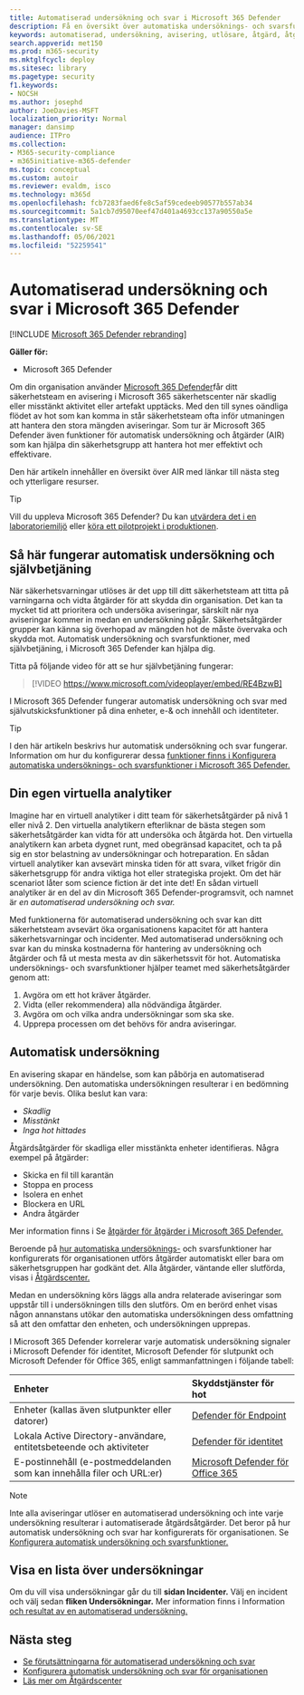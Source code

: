 ```yaml
---
title: Automatiserad undersökning och svar i Microsoft 365 Defender
description: Få en översikt över automatiska undersöknings- och svarsfunktioner, även kallat självbetjäning, i Microsoft 365 Defender
keywords: automatiserad, undersökning, avisering, utlösare, åtgärd, åtgärd, självbetjäning
search.appverid: met150
ms.prod: m365-security
ms.mktglfcycl: deploy
ms.sitesec: library
ms.pagetype: security
f1.keywords:
- NOCSH
ms.author: josephd
author: JoeDavies-MSFT
localization_priority: Normal
manager: dansimp
audience: ITPro
ms.collection:
- M365-security-compliance
- m365initiative-m365-defender
ms.topic: conceptual
ms.custom: autoir
ms.reviewer: evaldm, isco
ms.technology: m365d
ms.openlocfilehash: fcb7283faed6fe8c5af59cedeeb90577b557ab34
ms.sourcegitcommit: 5a1cb7d95070eef47d401a4693cc137a90550a5e
ms.translationtype: MT
ms.contentlocale: sv-SE
ms.lasthandoff: 05/06/2021
ms.locfileid: "52259541"
---
```

# <a name="automated-investigation-and-response-in-microsoft-365-defender"></a>Automatiserad undersökning och svar i Microsoft 365 Defender

[!INCLUDE [Microsoft 365 Defender rebranding](../includes/microsoft-defender.md)]

**Gäller för:**
- Microsoft 365 Defender

Om din organisation använder [Microsoft 365 Defender](microsoft-365-defender.md)får ditt säkerhetsteam en avisering i Microsoft 365 säkerhetscenter när skadlig eller misstänkt aktivitet eller artefakt upptäcks. Med den till synes oändliga flödet av hot som kan komma in står säkerhetsteam ofta inför utmaningen att hantera den stora mängden aviseringar. Som tur är Microsoft 365 Defender även funktioner för automatisk undersökning och åtgärder (AIR) som kan hjälpa din säkerhetsgrupp att hantera hot mer effektivt och effektivare.

Den här artikeln innehåller en översikt över AIR med länkar till nästa steg och ytterligare resurser.

> [!TIP]
> Vill du uppleva Microsoft 365 Defender? Du kan [utvärdera det i en laboratoriemiljö](m365d-evaluation.md?ocid=cx-docs-MTPtriallab) eller [köra ett pilotprojekt i produktionen](m365d-pilot.md?ocid=cx-evalpilot).

## <a name="how-automated-investigation-and-self-healing-works"></a>Så här fungerar automatisk undersökning och självbetjäning

När säkerhetsvarningar utlöses är det upp till ditt säkerhetsteam att titta på varningarna och vidta åtgärder för att skydda din organisation. Det kan ta mycket tid att prioritera och undersöka aviseringar, särskilt när nya aviseringar kommer in medan en undersökning pågår. Säkerhetsåtgärder grupper kan känna sig överhopad av mängden hot de måste övervaka och skydda mot. Automatisk undersökning och svarsfunktioner, med självbetjäning, i Microsoft 365 Defender kan hjälpa dig.

Titta på följande video för att se hur självbetjäning fungerar: <p>

> [!VIDEO https://www.microsoft.com/videoplayer/embed/RE4BzwB]

I Microsoft 365 Defender fungerar automatisk undersökning och svar med självutskicksfunktioner på dina enheter, e-& och innehåll och identiteter.
 
> [!TIP]
> I den här artikeln beskrivs hur automatisk undersökning och svar fungerar. Information om hur du konfigurerar dessa [funktioner finns i Konfigurera automatiska undersöknings- och svarsfunktioner i Microsoft 365 Defender.](m365d-configure-auto-investigation-response.md)

## <a name="your-own-virtual-analyst"></a>Din egen virtuella analytiker

Imagine har en virtuell analytiker i ditt team för säkerhetsåtgärder på nivå 1 eller nivå 2. Den virtuella analytikern efterliknar de bästa stegen som säkerhetsåtgärder kan vidta för att undersöka och åtgärda hot. Den virtuella analytikern kan arbeta dygnet runt, med obegränsad kapacitet, och ta på sig en stor belastning av undersökningar och hotreparation. En sådan virtuell analytiker kan avsevärt minska tiden för att svara, vilket frigör din säkerhetsgrupp för andra viktiga hot eller strategiska projekt. Om det här scenariot låter som science fiction är det inte det! En sådan virtuell analytiker är en del av din Microsoft 365 Defender-programsvit, och namnet är *en automatiserad undersökning och svar.*

Med funktionerna för automatiserad undersökning och svar kan ditt säkerhetsteam avsevärt öka organisationens kapacitet för att hantera säkerhetsvarningar och incidenter. Med automatiserad undersökning och svar kan du minska kostnaderna för hantering av undersökning och åtgärder och få ut mesta mesta av din säkerhetssvit för hot. Automatiska undersöknings- och svarsfunktioner hjälper teamet med säkerhetsåtgärder genom att:

1. Avgöra om ett hot kräver åtgärder.
2. Vidta (eller rekommendera) alla nödvändiga åtgärder.
3. Avgöra om och vilka andra undersökningar som ska ske.
4. Upprepa processen om det behövs för andra aviseringar.

## <a name="the-automated-investigation-process"></a>Automatisk undersökning

En avisering skapar en händelse, som kan påbörja en automatiserad undersökning. Den automatiska undersökningen resulterar i en bedömning för varje bevis. Olika beslut kan vara:
- *Skadlig*
- *Misstänkt* 
- *Inga hot hittades* 

Åtgärdsåtgärder för skadliga eller misstänkta enheter identifieras. Några exempel på åtgärder:

- Skicka en fil till karantän
- Stoppa en process
- Isolera en enhet
- Blockera en URL 
- Andra åtgärder

Mer information finns i Se [åtgärder för åtgärder i Microsoft 365 Defender.](m365d-remediation-actions.md)

Beroende på [hur automatiska undersöknings-](m365d-configure-auto-investigation-response.md) och svarsfunktioner har konfigurerats för organisationen utförs åtgärder automatiskt eller bara om säkerhetsgruppen har godkänt det. Alla åtgärder, väntande eller slutförda, visas i [Åtgärdscenter.](m365d-action-center.md)

Medan en undersökning körs läggs alla andra relaterade aviseringar som uppstår till i undersökningen tills den slutförs. Om en berörd enhet visas någon annanstans utökar den automatiska undersökningen dess omfattning så att den omfattar den enheten, och undersökningen upprepas. 

I Microsoft 365 Defender korrelerar varje automatisk undersökning signaler i Microsoft Defender för identitet, Microsoft Defender för slutpunkt och Microsoft Defender för Office 365, enligt sammanfattningen i följande tabell: 

|Enheter |Skyddstjänster för hot  |
|:---------|:---------|
|Enheter (kallas även slutpunkter eller datorer) |[Defender för Endpoint](../defender-endpoint/automated-investigations.md) |      
|Lokala Active Directory-användare, entitetsbeteende och aktiviteter     |[Defender för identitet](/azure-advanced-threat-protection/what-is-atp) |      
|E-postinnehåll (e-postmeddelanden som kan innehålla filer och URL:er)     |[Microsoft Defender för Office 365](../office-365-security/defender-for-office-365.md) |

> [!NOTE]
> Inte alla aviseringar utlöser en automatiserad undersökning och inte varje undersökning resulterar i automatiserade åtgärdsåtgärder. Det beror på hur automatisk undersökning och svar har konfigurerats för organisationen. Se [Konfigurera automatisk undersökning och svarsfunktioner.](m365d-configure-auto-investigation-response.md)

## <a name="viewing-a-list-of-investigations"></a>Visa en lista över undersökningar

Om du vill visa undersökningar går du till **sidan Incidenter.** Välj en incident och välj sedan **fliken Undersökningar.** Mer information finns i Information [och resultat av en automatiserad undersökning.](m365d-autoir-results.md)


## <a name="next-steps"></a>Nästa steg

- [Se förutsättningarna för automatiserad undersökning och svar](m365d-configure-auto-investigation-response.md#prerequisites-for-automated-investigation-and-response-in-microsoft-365-defender)
- [Konfigurera automatisk undersökning och svar för organisationen](m365d-configure-auto-investigation-response.md)
- [Läs mer om Åtgärdscenter](m365d-action-center.md)
